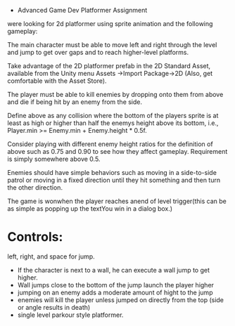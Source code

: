 - Advanced Game Dev Platformer Assignment

were looking for 2d platformer using sprite animation and 
the following gameplay:

 The main character must be able to move left and right through the level and jump to get over gaps and to reach higher-level platforms. 

 Take advantage of the 2D platformer prefab in the 2D Standard Asset, available from the Unity menu Assets
 ->Import Package->2D (Also, get comfortable with the Asset Store).

 The player must be able to kill enemies by dropping onto them from above and die if being hit by an enemy from the side.

 Define above as any collision where the bottom of the players sprite is at least as high or higher than half the enemys height above its bottom, i.e., Player.min >= Enemy.min + Enemy.height * 0.5f.

 Consider playing with different enemy height ratios for the definition of above such as 0.75 and 0.90 to see how they affect gameplay.  Requirement is simply somewhere above 0.5.

 Enemies should have simple behaviors such as moving in a side-to-side patrol or moving in a fixed direction until they hit something and then turn the other direction.

 The game is wonwhen the player reaches anend of level trigger(this can be as simple as popping up the textYou win in a dialog box.)

 # Controls:
 left, right, and space for jump.
 - If the character is next to a wall, he can execute a wall jump to get higher. 
 - Wall jumps close to the bottom of the jump launch the player higher
 - jumping on an enemy adds a moderate amount of hight to the jump
 - enemies will kill the player unless jumped on directly from the top (side or angle results in death)
 - single level parkour style platformer.
